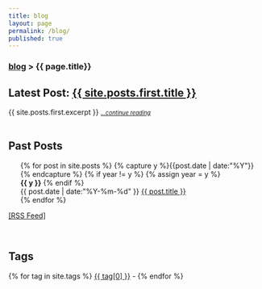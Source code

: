 ```yaml
---
title: blog
layout: page
permalink: /blog/
published: true
---
```


 <h3><a href="http://thomasleeper.com/blog.html">blog</a> > {{ page.title}} </h3>

 <h2>Latest Post: <a href="{{ site.url }}{{ site.posts.first.url }}">{{ site.posts.first.title }}</a>
</h2>
<div>
{{ site.posts.first.excerpt }} <a style="font-size: .8em; font-style: italic;" href="{{ site.url }}{{ site.posts.first.url }}">...continue reading</a>
</div>

<br />

<h2>Past Posts</h2>

<ul class="listing">
{% for post in site.posts %}
  {% capture y %}{{post.date | date:"%Y"}}{% endcapture %}
  {% if year != y %}
    {% assign year = y %}
    <br /><b>{{ y }}</b>
  {% endif %}
  <li class="listing-item" style="list-style-type: none;">
    <time datetime="{{ post.date | date:"%Y-%m-%d" }}">{{ post.date | date:"%Y-%m-%d" }}</time>
    <a href="{{ site.url }}{{ post.url }}" title="{{ post.title }}">{{ post.title }}</a>
  </li>
{% endfor %}
</ul>

<a href="http://thomasleeper.com/feed.xml">[RSS Feed]</a>

<br />

<h2>Tags</h2>

<div id='tag_cloud'>
{% for tag in site.tags %}
<a href="blog/tags#{{ tag[0] }}" title="{{ tag[0] }}" rel="{{ tag[1].size }}">{{ tag[0] }}</a> - 
{% endfor %}
</div>

<script src="http://www.thomasleeper.com/js/jquery.tagcloud.js" type="text/javascript" charset="utf-8"></script> 
<script language="javascript">
$.fn.tagcloud.defaults = {
    size: {start: 1, end: 1, unit: 'em'},
      color: {start: '#f8e0e6', end: '#ff3333'}
};

$(function () {
    $('#tag_cloud a').tagcloud();
});
</script>
